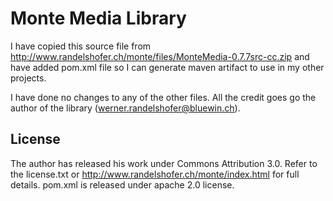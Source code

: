 # Monte Media Library

I have copied this source file from http://www.randelshofer.ch/monte/files/MonteMedia-0.7.7src-cc.zip and
 have added pom.xml file so I can generate maven artifact to use in my other projects.
 
I have done no changes to any of the other files. All the credit goes go the author of the library (werner.randelshofer@bluewin.ch).

## License
The author has released his work under Commons Attribution 3.0. Refer to the license.txt or http://www.randelshofer.ch/monte/index.html for full details.
pom.xml is released under apache 2.0 license.